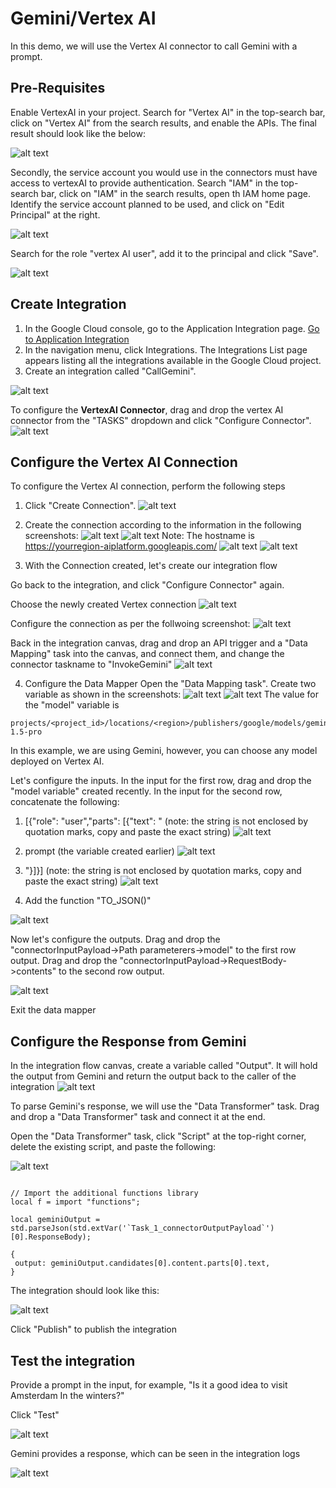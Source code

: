 # Gemini/Vertex AI

In this demo, we will use the Vertex AI connector to call Gemini with a prompt.

## Pre-Requisites

Enable VertexAI in your project. Search for "Vertex AI" in the top-search bar, click on "Vertex AI" from the search results, and enable the APIs. The final result should look like the below:

![alt text](images/VertexAIAPIs.png)

Secondly, the service account you would use in the connectors must have access to vertexAI to provide authentication. Search "IAM" in the top-search bar, click on "IAM" in the search results, open th IAM home page. Identify the service account planned to be used, and click on "Edit Principal" at the right. 

![alt text](images/EditServiceAccount.png)

Search for the role "vertex AI user", add it to the principal and click "Save".

![alt text](images/EditServiceAccount2.png)


## Create Integration

1. In the Google Cloud console, go to the Application Integration page. [Go to Application Integration](https://console.cloud.google.com/integrations)
2. In the navigation menu, click Integrations. The Integrations List page appears listing all the integrations available in the Google Cloud project.
3. Create an integration called "CallGemini".

![alt text](images/CreateIntegration.png)

To configure the **VertexAI Connector**, drag and drop the vertex AI connector from the "TASKS" dropdown and click "Configure Connector".
![alt text](images/VertexAIConnector.png)


## Configure the Vertex AI Connection

To configure the Vertex AI connection, perform the following steps
1. Click "Create Connection".
![alt text](images/ConnectorCreation1.png)

2. Create the connection according to the information in the following screenshots:
![alt text](images/ConnectorCreation2.png)
![alt text](images/ConnectorCreation3.png)
Note: The hostname is https://yourregion-aiplatform.googleapis.com/
![alt text](images/ConnectorCreation4.png)
![alt text](images/ConnectorCreation5.png)

3.  With the Connection created, let's create our integration flow

Go back to the integration, and click "Configure Connector" again. 

Choose the newly created Vertex connection
![alt text](images/ConnectorCreation6.png)

Configure the connection as per the follwoing screenshot:
![alt text](images/ConnectorCreation7.png)

Back in the integration canvas, drag and drop an API trigger and a "Data Mapping" task into the canvas, and connect them, and change the connector taskname to "InvokeGemini"
![alt text](images/IntegrationCreation1.png)

4.  Configure the Data Mapper
Open the "Data Mapping task". Create two variable as shown in the screenshots:
![alt text](images/CreateIntegration2.png)
![alt text](images/CreateIntegration4.png)
The value for the "model" variable is 
```
projects/<project_id>/locations/<region>/publishers/google/models/gemini-1.5-pro
```
In this example, we are using Gemini, however, you can choose any model deployed on Vertex AI.



Let's configure the inputs.
In the input for the first row, drag and drop the "model variable" created recently. 
In the input for the second row, concatenate the following: 
1. [{"role": "user","parts": [{"text": " (note: the string is not enclosed by quotation marks, copy and paste the exact string)
![alt text](images/Mapping1.png)

2. prompt (the variable created earlier)
![alt text](images/Mapping2.png)


3. "}]}] (note: the string is not enclosed by quotation marks, copy and paste the exact string)
![alt text](images/Mapping4.png)

4. Add the function "TO_JSON()"

![alt text](images/Mapping5.png)

Now let's configure the outputs. Drag and drop the "connectorInputPayload->Path parameterers->model" to the first row output. Drag and drop the "connectorInputPayload->RequestBody->contents" to the second row output.

![alt text](images/FinalDataMapping.png)

Exit the data mapper

## Configure the Response from Gemini

In the integration flow canvas, create a variable called "Output". It will hold the output from Gemini and return the output back to the caller of the integration
![alt text](images/CreateIntegration6.png)

To parse Gemini's response, we will use the "Data Transformer" task. Drag and drop a "Data Transformer" task and connect it at the end.

Open the "Data Transformer" task, click "Script" at the top-right corner, delete the existing script, and paste the following:

![alt text](images/CreateIntegration8.png)

```

// Import the additional functions library
local f = import "functions";

local geminiOutput = std.parseJson(std.extVar('`Task_1_connectorOutputPayload`')[0].ResponseBody);

{
 output: geminiOutput.candidates[0].content.parts[0].text,
}

```

The integration should look like this:

![alt text](images/FinalIntegration.png)

Click "Publish" to publish the integration

## Test the integration

Provide a prompt in the input, for example, "Is it a good idea to visit Amsterdam In the winters?"

Click "Test"


![alt text](images/Test1.png)

Gemini provides a response, which can be seen in the integration logs

![alt text](images/Test2.png)
